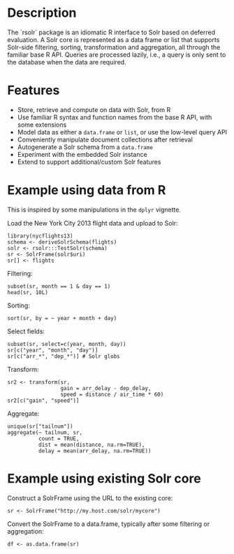 # Description

The \`rsolr\` package is an idiomatic R interface to Solr based on
deferred evaluation.  A Solr core is represented as a data frame or
list that supports Solr-side filtering, sorting, transformation and
aggregation, all through the familiar base R API. Queries are
processed lazily, i.e., a query is only sent to the database when the
data are required.

# Features

-   Store, retrieve and compute on data with Solr, from R
-   Use familiar R syntax and function names from the base R API, with
    some extensions
-   Model data as either a `data.frame` or `list`, or use the
    low-level query API
-   Conveniently manipulate document collections after retrieval
-   Autogenerate a Solr schema from a `data.frame`
-   Experiment with the embedded Solr instance
-   Extend to support additional/custom Solr features

# Example using data from R

This is inspired by some manipulations in the `dplyr` vignette.

Load the New York City 2013 flight data and upload to Solr:

    library(nycflights13)
    schema <- deriveSolrSchema(flights)
    solr <- rsolr:::TestSolr(schema)
    sr <- SolrFrame(solr$uri)
    sr[] <- flights

Filtering:

    subset(sr, month == 1 & day == 1)
    head(sr, 10L)

Sorting:

    sort(sr, by = ~ year + month + day)

Select fields:

    subset(sr, select=c(year, month, day))
    sr[c("year", "month", "day")]
    sr[c("arr_*", "dep_*")] # Solr globs

Transform:

    sr2 <- transform(sr,
                     gain = arr_delay - dep_delay,
                     speed = distance / air_time * 60)
    sr2[c("gain", "speed")]

Aggregate:

    unique(sr["tailnum"])
    aggregate(~ tailnum, sr,
              count = TRUE,
              dist = mean(distance, na.rm=TRUE),
              delay = mean(arr_delay, na.rm=TRUE))

# Example using existing Solr core

Construct a SolrFrame using the URL to the existing core:

	sr <- SolrFrame("http://my.host.com/solr/mycore")
	
Convert the SolrFrame to a data.frame, typically after some filtering
or aggregation:

	df <- as.data.frame(sr)
